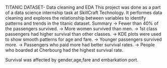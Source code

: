 TITANIC DATASET- Data cleaning and EDA
This project was done as a part of a data science internship task at SkillCraft Technology.
It performes data cleaning and explores the relationship between variables to identify patterns and trends in the titanic dataset.
Summary
-> Fewer than 40% of the passengers survived. 
-> More women survived than men. 
-> 1st class passengers had higher survival than other classes.
-> KDE plots were used to show smooth patterns for age and fare.
-> Younger passengers survived more. 
-> Passengers who paid more had better survival rates. 
-> People who boarded at Cherbourg had the highest survival rate.

Survival was affected by gender,age,fare and embarkation port.

